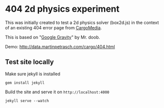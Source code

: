 404 2d physics experiment
====================

This was initially created to test a 2d physics solver (box2d.js) in the context of an existing 404 error page from [CargoMedia](https://github.com/cargomedia/cargomedia.github.io).

This is based on "[Google Gravity](http://www.mrdoob.com/projects/chromeexperiments/google-gravity/)" by Mr. doob.

Demo: http://data.martinpetrasch.com/cargo/404.html


## Test site locally

Make sure jekyll is installed
```
gem install jekyll
```
Build the site and serve it on `http://localhost:4000`
```
jekyll serve --watch
```
